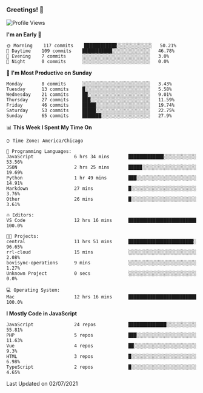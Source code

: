 ### Greetings! 🧠

<!--START_SECTION:waka-->
![Profile Views](http://img.shields.io/badge/Profile%20Views-0-blue)

**I'm an Early 🐤** 

```text
🌞 Morning    117 commits    ████████████░░░░░░░░░░░░░   50.21% 
🌆 Daytime    109 commits    ███████████░░░░░░░░░░░░░░   46.78% 
🌃 Evening    7 commits      ░░░░░░░░░░░░░░░░░░░░░░░░░   3.0% 
🌙 Night      0 commits      ░░░░░░░░░░░░░░░░░░░░░░░░░   0.0%

```
📅 **I'm Most Productive on Sunday** 

```text
Monday       8 commits      ░░░░░░░░░░░░░░░░░░░░░░░░░   3.43% 
Tuesday      13 commits     █░░░░░░░░░░░░░░░░░░░░░░░░   5.58% 
Wednesday    21 commits     ██░░░░░░░░░░░░░░░░░░░░░░░   9.01% 
Thursday     27 commits     ███░░░░░░░░░░░░░░░░░░░░░░   11.59% 
Friday       46 commits     █████░░░░░░░░░░░░░░░░░░░░   19.74% 
Saturday     53 commits     █████░░░░░░░░░░░░░░░░░░░░   22.75% 
Sunday       65 commits     ███████░░░░░░░░░░░░░░░░░░   27.9%

```


📊 **This Week I Spent My Time On** 

```text
⌚︎ Time Zone: America/Chicago

💬 Programming Languages: 
JavaScript               6 hrs 34 mins       █████████████░░░░░░░░░░░░   53.56% 
JSON                     2 hrs 25 mins       █████░░░░░░░░░░░░░░░░░░░░   19.69% 
Python                   1 hr 49 mins        ███░░░░░░░░░░░░░░░░░░░░░░   14.91% 
Markdown                 27 mins             █░░░░░░░░░░░░░░░░░░░░░░░░   3.76% 
Other                    26 mins             █░░░░░░░░░░░░░░░░░░░░░░░░   3.61%

🔥 Editors: 
VS Code                  12 hrs 16 mins      █████████████████████████   100.0%

🐱‍💻 Projects: 
central                  11 hrs 51 mins      ████████████████████████░   96.65% 
rrl-cloud                15 mins             ░░░░░░░░░░░░░░░░░░░░░░░░░   2.08% 
bovisync-operations      9 mins              ░░░░░░░░░░░░░░░░░░░░░░░░░   1.27% 
Unknown Project          0 secs              ░░░░░░░░░░░░░░░░░░░░░░░░░   0.0%

💻 Operating System: 
Mac                      12 hrs 16 mins      █████████████████████████   100.0%

```

**I Mostly Code in JavaScript** 

```text
JavaScript               24 repos            ██████████████░░░░░░░░░░░   55.81% 
PHP                      5 repos             ███░░░░░░░░░░░░░░░░░░░░░░   11.63% 
Vue                      4 repos             ██░░░░░░░░░░░░░░░░░░░░░░░   9.3% 
HTML                     3 repos             █░░░░░░░░░░░░░░░░░░░░░░░░   6.98% 
TypeScript               2 repos             █░░░░░░░░░░░░░░░░░░░░░░░░   4.65%

```



 Last Updated on 02/07/2021
<!--END_SECTION:waka-->

<!--
**jessikuh/jessikuh** is a ✨ _special_ ✨ repository because its `README.md` (this file) appears on your GitHub profile.

Here are some ideas to get you started:

- 🔭 I’m currently working on ...
- 🌱 I’m currently learning ...
- 👯 I’m looking to collaborate on ...
- 🤔 I’m looking for help with ...
- 💬 Ask me about ...
- 📫 How to reach me: ...
- 😄 Pronouns: ...
- ⚡ Fun fact: ...
-->
